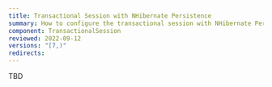 ```yaml
---
title: Transactional Session with NHibernate Persistence
summary: How to configure the transactional session with NHibernate Persistence
component: TransactionalSession
reviewed: 2022-09-12
versions: "[7,)"
redirects:
---
```


TBD
